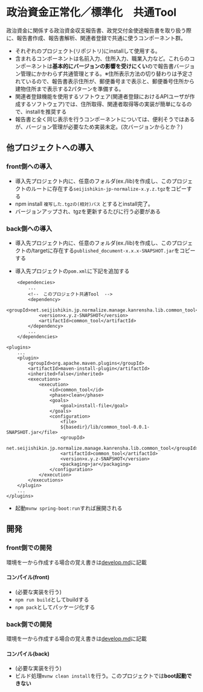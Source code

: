 # 政治資金正常化／標準化　共通Tool

政治資金に関係する政治資金収支報告書、政党交付金使途報告書を取り扱う際に、報告書作成、報告書解析、関連者登録で共通に使うコンポーネント群。

- それぞれのプロジェクト(リポジトリ)にinstallして使用する。
- 含まれるコンポーネントは名前入力、住所入力、職業入力など。これらのコンポーネントは**基本的にバージョンの影響を受けにくい**ので報告書バージョン管理にかかわらず共通管理とする。※住所表示方法の切り替わりは予定されているので、報告書表示住所が、郵便番号まで表示と、郵便番号住所から建物住所まで表示する2パターンを準備する。
- 関連者登録機能を使用するソフトウェア(関連者登録におけるAPIユーザが作成するソフトウェア)では、住所取得、関連者取得等の実装が簡単になるので、installを推奨する
- 報告書と全く同じ表示を行うコンポーネントについては、便利そうではあるが、バージョン管理が必要なため実装未定。(次バージョンからとか？)

## 他プロジェクトへの導入

### front側への導入

- 導入先プロジェクト内に、任意のフォルダ(ex./lib)を作成し、このプロジェクトのルートに存在する`seijishikin-jp-normalize-x.y.z.tgz`をコピーする
- npm install `複写した.tgzの(相対)パス` とするとinstall完了。
- バージョンアップされ、tgzを更新するたびに行う必要がある

### back側への導入

- 導入先プロジェクト内に、任意のフォルダ(ex./lib)を作成し、このプロジェクトの/targetに存在する`published_document-x.x.x-SNAPSHOT.jar`をコピーする

- 導入先プロジェクトの`pom.xml`に下記を追加する

```
    <dependencies>
        ...
        <!--　このプロジェクト共通Tool  -->
        <dependency>
            <groupId>net.seijishikin.jp.normalize.manage.kanrensha.lib.common_tool</groupId>
            <version>x.y.z-SNAPSHOT</version>
            <artifactId>common_tool</artifactId>
        </dependency>
        ...
    </dependencies>
```

```
<plugins>
    ...
    <plugin>
        <groupId>org.apache.maven.plugins</groupId>
        <artifactId>maven-install-plugin</artifactId>
        <inherited>false</inherited>
        <executions>
            <execution>
                <id>common_tool</id>
                <phase>clean</phase>
                <goals>
                    <goal>install-file</goal>
                </goals>
                <configuration>
                    <file>
                    ${basedir}/lib/common_tool-0.0.1-SNAPSHOT.jar</file>
                    <groupId>
                    net.seijishikin.jp.normalize.manage.kanrensha.lib.common_tool</groupId>
                    <artifactId>common_tool</artifactId>
                    <version>x.y.z-SNAPSHOT</version>
                    <packaging>jar</packaging>
                </configuration>
            </execution>
        </executions>
    </plugin>
    ...
</plugins>
```

- 起動`mvnw spring-boot:run`すれば展開される

## 開発

### front側での開発

環境を一から作成する場合の覚え書きは[develop.md](doc/develop.md)に記載

#### コンパイル(front)

- (必要な実装を行う)
- `npm run build`としてbuildする
- `npm pack`としてパッケージ化する

### back側での開発

環境を一から作成する場合の覚え書きは[develop.md](doc/develop.md)に記載

#### コンパイル(back)

- (必要な実装を行う)
- ビルド処理`mvnw clean install`を行う。このプロジェクトでは**boot起動できない**
